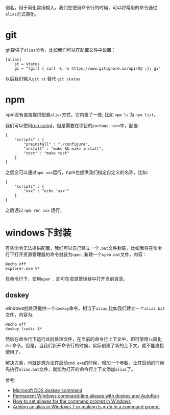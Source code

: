 别名，用于简化常用输入。我们在使用命令行的时候，可以将常用的命令通过`alias`方式简化。

# git
git提供了`alias`命令，比如我们可以在配置文件中设置：

```
[alias]
    st = status
    gi = "!gi() { curl -L -s https://www.gitignore.io/api/$@ ;}; gi"
```

以后我们输入`git st` 替代 `git status`

# npm
npm没有直接提供配置`alias`方式，它内置了一些, 比如 `npm ls` 为 `npm list`。

我们可以使用[run script](https://docs.npmjs.com/cli/run-script)，但是需要在项目的`package.json`中，配置:
```
{
    "scripts" : {
        "preinstall" : "./configure",
        "install" : "make && make install",
        "test" : "make test"
    }
}
```

之后变可以通过`npm xxx`运行，npm也提供我们指定自定义的名称，比如:

```
{
    "scripts" : {
        "xxx" : "echo 'xxx'"
    }
}
```

之后通过 `npm run xxx` 运行。


# windows下封装
有些命令无法提供配置，我们可以自己建立一个`.bat`文件封装，比如我将在命令行下打开资源管理器的命令封装为`open`, 新建一个`open.bat`文件，内容：

```
@echo off
explorer.exe %*
```

在命令行下，使用`open .` 即可在资源管理器中打开当前目录。

## doskey
windows批处理提供一个`doskey`命令，相当于`alias`,比如我们建立一个`alias.bat`文件，内容为:

```
@echo off
doskey ls=dir $*
```

然后在命令行下运行此批处理文件，在当前的命令行上下文中，即可使用`ls`简化`dir`命令。但是，当我们新开命令行的时候，实际创建了新的上下文，就不能直接使用了。

解决方案，也就是想办法在启动`cmd.exe`的时候，增加一个参数，让其启动的时候先执行`alias.bat`文件，就能为打开的命令行上下文添加`alias`了。

参考:
- [Microsoft DOS doskey command](http://www.computerhope.com/doskeyhl.htm)
- [Permanent Windows command-line aliases with doskey and AutoRun](http://darkforge.blogspot.com/2010/08/permanent-windows-command-line-aliases.html)
- [How to set aliases for the command prompt in Windows](http://winaero.com/blog/how-to-set-aliases-for-the-command-prompt-in-windows/)
- [Adding an alias in Windows 7 or making ls = dir in a command prompt](http://www.rhyous.com/2010/10/20/adding-an-alias-in-windows-7-or-making-ls-dir-in-a-command-prompt/)

